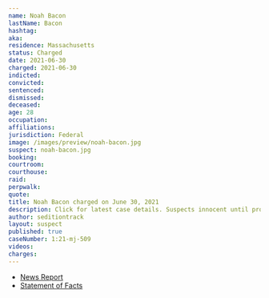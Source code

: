 ```yaml
---
name: Noah Bacon
lastName: Bacon
hashtag:
aka:
residence: Massachusetts
status: Charged
date: 2021-06-30
charged: 2021-06-30
indicted:
convicted:
sentenced:
dismissed:
deceased:
age: 28
occupation:
affiliations:
jurisdiction: Federal
image: /images/preview/noah-bacon.jpg
suspect: noah-bacon.jpg
booking:
courtroom:
courthouse:
raid:
perpwalk:
quote:
title: Noah Bacon charged on June 30, 2021
description: Click for latest case details. Suspects innocent until proven guilty.
author: seditiontrack
layout: suspect
published: true
caseNumber: 1:21-mj-509
videos:
charges:
---
```

- [News Report](https://boston.cbslocal.com/2021/06/30/capitol-riot-arrests-fbi-boston-noah-bacon-chase-allen-somerville-seekonk/)
- [Statement of Facts](https://www.justice.gov/usao-dc/case-multi-defendant/file/1408331/download)
